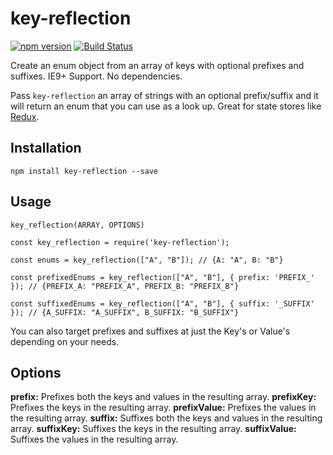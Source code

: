 # key-reflection

[![npm version](https://badge.fury.io/js/key-reflection.svg)](http://badge.fury.io/js/key-reflection)
[![Build Status](https://travis-ci.org/soluml/key-reflection.svg?branch=master)](https://travis-ci.org/soluml/key-reflection)

Create an enum object from an array of keys with optional prefixes and suffixes. IE9+ Support. No dependencies.

Pass `key-reflection` an array of strings with an optional prefix/suffix and it will return an enum that you can use as a look up. Great for state stores like [Redux](https://github.com/reduxjs/redux).

## Installation

`npm install key-reflection --save`

## Usage

`key_reflection(ARRAY, OPTIONS)`

```
const key_reflection = require('key-reflection');

const enums = key_reflection(["A", "B"]); // {A: "A", B: "B"}

const prefixedEnums = key_reflection(["A", "B"], { prefix: 'PREFIX_' }); // {PREFIX_A: "PREFIX_A", PREFIX_B: "PREFIX_B"}

const suffixedEnums = key_reflection(["A", "B"], { suffix: '_SUFFIX' }); // {A_SUFFIX: "A_SUFFIX", B_SUFFIX: "B_SUFFIX"}
```

You can also target prefixes and suffixes at just the Key's or Value's depending on your needs.

## Options

**prefix:** Prefixes both the keys and values in the resulting array.
**prefixKey:** Prefixes the keys in the resulting array.
**prefixValue:** Prefixes the values in the resulting array.
**suffix:** Suffixes both the keys and values in the resulting array.
**suffixKey:** Suffixes the keys in the resulting array.
**suffixValue:** Suffixes the values in the resulting array.
